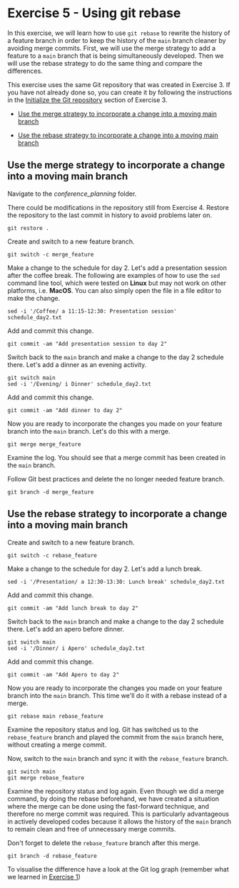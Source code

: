 # Exercise 5 - Using git rebase

In this exercise, we will learn how to use `git rebase` to rewrite the history of a feature branch in order to keep the history of the `main` branch cleaner by avoiding merge commits. First, we will use the merge strategy to add a feature to a `main` branch that is being simultaneously developed. Then we will use the rebase strategy to do the same thing and compare the differences.

This exercise uses the same Git repository that was created in Exercise 3. If you have not already done so, you can create it by following the instructions in the [Initialize the Git repository](./Exercise_3_gitignore.md#initialize) section of Exercise 3.

* [Use the merge strategy to incorporate a change into a moving main branch](#merge)

* [Use the rebase strategy to incorporate a change into a moving main branch](#rebase)

## Use the merge strategy to incorporate a change into a moving main branch <a name="merge"></a>

Navigate to the *conference_planning* folder.

There could be modifications in the repository still from Exercise 4.
Restore the repository to the last commit in history to avoid problems later on. 
```plaintext
git restore .
```

Create and switch to a new feature branch.

```plaintext
git switch -c merge_feature
```

Make a change to the schedule for day 2. Let's add a presentation session after the coffee break. The following are examples of how to use the `sed` command line tool, which were tested on **Linux** but may not work on other platforms, i.e. **MacOS**. You can also simply open the file in a file editor to make the change.

```plaintext
sed -i '/Coffee/ a 11:15-12:30: Presentation session' schedule_day2.txt
```

Add and commit this change.

```plaintext
git commit -am "Add presentation session to day 2"
```

Switch back to the `main` branch and make a change to the day 2 schedule there. Let's add a dinner as an evening activity.

```plaintext
git switch main
sed -i '/Evening/ i Dinner' schedule_day2.txt
```

Add and commit this change.

```plaintext
git commit -am "Add dinner to day 2"
```
Now you are ready to incorporate the changes you made on your feature branch into the `main` branch. Let's do this with a merge.

```plaintext
git merge merge_feature
```

Examine the log. You should see that a merge commit has been created in the `main` branch.

Follow Git best practices and delete the no longer needed feature branch.

```plaintext
git branch -d merge_feature
```

## Use the rebase strategy to incorporate a change into a moving main branch <a name="rebase"></a>

Create and switch to a new feature branch.

```plaintext
git switch -c rebase_feature
```

Make a change to the schedule for day 2. Let's add a lunch break.

```plaintext
sed -i '/Presentation/ a 12:30-13:30: Lunch break' schedule_day2.txt
```

Add and commit this change.

```plaintext
git commit -am "Add lunch break to day 2"
```

Switch back to the `main` branch and make a change to the day 2 schedule there. Let's add an apero before dinner.

```plaintext
git switch main
sed -i '/Dinner/ i Apero' schedule_day2.txt
```

Add and commit this change.

```plaintext
git commit -am "Add Apero to day 2"
```

Now you are ready to incorporate the changes you made on your feature branch into the `main` branch. This time we'll do it with a rebase instead of a merge.

```plaintext
git rebase main rebase_feature
```

Examine the repository status and log. Git has switched us to the `rebase_feature` branch and played the commit from the `main` branch here, without creating a merge commit.

Now, switch to the `main` branch and sync it with the `rebase_feature` branch.

```plaintext
git switch main
git merge rebase_feature
```

Examine the repository status and log again. Even though we did a merge command, by doing the rebase beforehand, we have created a situation where the merge can be done using the fast-forward technique, and therefore no merge commit was required. This is particularly advantageous in actively developed codes because it allows the history of the `main` branch to remain clean and free of unnecessary merge commits.

Don't forget to delete the `rebase_feature` branch after this merge.

```plaintext
git branch -d rebase_feature
```

To visualise the difference have a look at the Git log graph (remember what we learned in [Exercise 1](./Exercise_1_git-log-diff-show.md#use-git-log-to-have-a-look-at-the-repository))